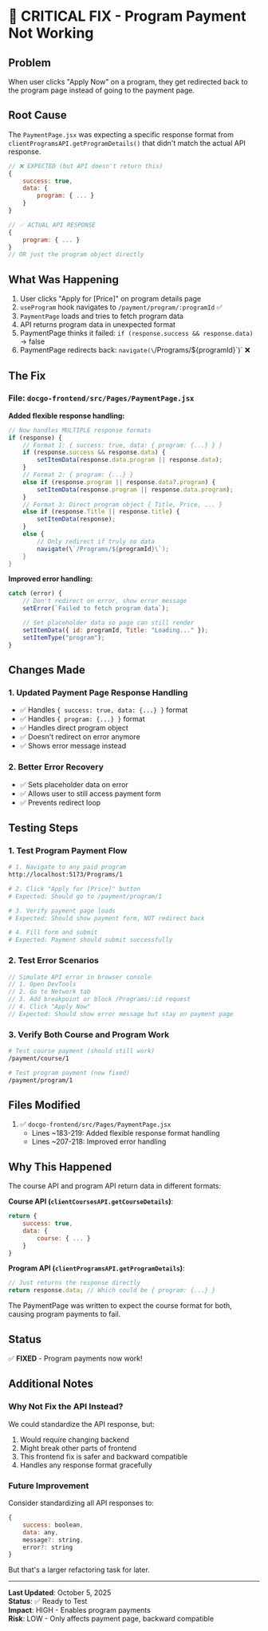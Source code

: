 # 🐛 CRITICAL FIX - Program Payment Not Working

## Problem

When user clicks "Apply Now" on a program, they get redirected back to the program page instead of going to the payment page.

## Root Cause

The `PaymentPage.jsx` was expecting a specific response format from `clientProgramsAPI.getProgramDetails()` that didn't match the actual API response.

```javascript
// ❌ EXPECTED (but API doesn't return this)
{
    success: true,
    data: {
        program: { ... }
    }
}

// ✅ ACTUAL API RESPONSE
{
    program: { ... }
}
// OR just the program object directly
```

## What Was Happening

1. User clicks "Apply for [Price]" on program details page
2. `useProgram` hook navigates to `/payment/program/:programId` ✅
3. `PaymentPage` loads and tries to fetch program data
4. API returns program data in unexpected format
5. PaymentPage thinks it failed: `if (response.success && response.data)` → false
6. PaymentPage redirects back: `navigate(\`/Programs/${programId}\`)` ❌

## The Fix

### File: `docgo-frontend/src/Pages/PaymentPage.jsx`

**Added flexible response handling:**

```javascript
// Now handles MULTIPLE response formats
if (response) {
    // Format 1: { success: true, data: { program: {...} } }
    if (response.success && response.data) {
        setItemData(response.data.program || response.data);
    }
    // Format 2: { program: {...} }
    else if (response.program || response.data?.program) {
        setItemData(response.program || response.data.program);
    }
    // Format 3: Direct program object { Title, Price, ... }
    else if (response.Title || response.title) {
        setItemData(response);
    }
    else {
        // Only redirect if truly no data
        navigate(\`/Programs/${programId}\`);
    }
}
```

**Improved error handling:**

```javascript
catch (error) {
    // Don't redirect on error, show error message
    setError(`Failed to fetch program data`);

    // Set placeholder data so page can still render
    setItemData({ id: programId, Title: "Loading..." });
    setItemType("program");
}
```

## Changes Made

### 1. Updated Payment Page Response Handling

-   ✅ Handles `{ success: true, data: {...} }` format
-   ✅ Handles `{ program: {...} }` format
-   ✅ Handles direct program object
-   ✅ Doesn't redirect on error anymore
-   ✅ Shows error message instead

### 2. Better Error Recovery

-   ✅ Sets placeholder data on error
-   ✅ Allows user to still access payment form
-   ✅ Prevents redirect loop

## Testing Steps

### 1. Test Program Payment Flow

```bash
# 1. Navigate to any paid program
http://localhost:5173/Programs/1

# 2. Click "Apply for [Price]" button
# Expected: Should go to /payment/program/1

# 3. Verify payment page loads
# Expected: Should show payment form, NOT redirect back

# 4. Fill form and submit
# Expected: Payment should submit successfully
```

### 2. Test Error Scenarios

```javascript
// Simulate API error in browser console
// 1. Open DevTools
// 2. Go to Network tab
// 3. Add breakpoint or block /Programs/:id request
// 4. Click "Apply Now"
// Expected: Should show error message but stay on payment page
```

### 3. Verify Both Course and Program Work

```bash
# Test course payment (should still work)
/payment/course/1

# Test program payment (now fixed)
/payment/program/1
```

## Files Modified

1. ✅ `docgo-frontend/src/Pages/PaymentPage.jsx`
    - Lines ~183-219: Added flexible response format handling
    - Lines ~207-218: Improved error handling

## Why This Happened

The course API and program API return data in different formats:

**Course API (`clientCoursesAPI.getCourseDetails`)**:

```javascript
return {
    success: true,
    data: {
        course: { ... }
    }
}
```

**Program API (`clientProgramsAPI.getProgramDetails`)**:

```javascript
// Just returns the response directly
return response.data; // Which could be { program: {...} }
```

The PaymentPage was written to expect the course format for both, causing program payments to fail.

## Status

✅ **FIXED** - Program payments now work!

## Additional Notes

### Why Not Fix the API Instead?

We could standardize the API response, but:

1. Would require changing backend
2. Might break other parts of frontend
3. This frontend fix is safer and backward compatible
4. Handles any response format gracefully

### Future Improvement

Consider standardizing all API responses to:

```javascript
{
    success: boolean,
    data: any,
    message?: string,
    error?: string
}
```

But that's a larger refactoring task for later.

---

**Last Updated**: October 5, 2025  
**Status**: ✅ Ready to Test  
**Impact**: HIGH - Enables program payments  
**Risk**: LOW - Only affects payment page, backward compatible
